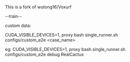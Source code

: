 This is a fork of wutong16/Voxurf

--train--

custom data:

CUDA_VISIBLE_DEVICES=1, proxy bash single_runner.sh configs/custom_e2e <exp> <case_name>

eg: CUDA_VISIBLE_DEVICES=1, proxy bash single_runner.sh configs/custom_e2e debug RealCactus
